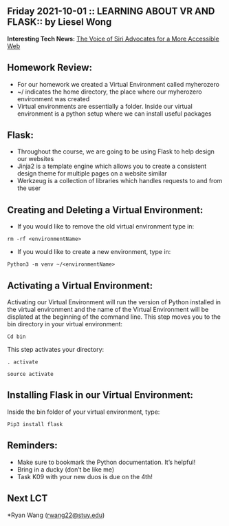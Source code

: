 ## Friday 2021-10-01 :: LEARNING ABOUT VR AND FLASK:: by Liesel Wong
**Interesting Tech News:** [The Voice of Siri Advocates for a More Accessible Web ](https://www.cnet.com/tech/mobile/the-original-voice-of-siri-is-now-advocating-for-a-more-accessible-web/ 
)

## Homework Review: 
* For our homework we created a Virtual Environment called myherozero 
* ~/ indicates the home directory, the place where our myherozero environment was created 
* Virtual environments are essentially a folder. Inside our virtual environment is a python setup where we can install useful packages 

## Flask: 
* Throughout the course, we are going to be using Flask to help design our websites
* Jinja2 is a template engine which allows you to create a consistent design theme for multiple pages on a website similar 
* Werkzeug is a collection of libraries which handles requests to and from the user

## Creating and Deleting a Virtual Environment: 
* If you would like to remove the old virtual environment type in: 
```
rm -rf <environmentName>
```
* If you would like to create a new environment, type in: 
```
Python3 -m venv ~/<environmentName> 
```

## Activating a Virtual Environment: 
Activating our Virtual Environment will run the version of Python installed in the virtual environment and the name of the Virtual Environment will be displated at the beginning of the command line.
This step moves you to the bin directory in your virtual environment: 
```
Cd bin
````
This step activates your directory:
```
. activate  
```
```
source activate
```

## Installing Flask in our Virtual Environment: 
Inside the bin folder of your virtual environment, type: 
```
Pip3 install flask
```

## Reminders: 
* Make sure to bookmark the Python documentation. It’s helpful! 
* Bring in a ducky (don’t be like me)
* Task K09 with your new duos is due on the 4th!

## Next LCT 
*Ryan Wang (rwang22@stuy.edu)

